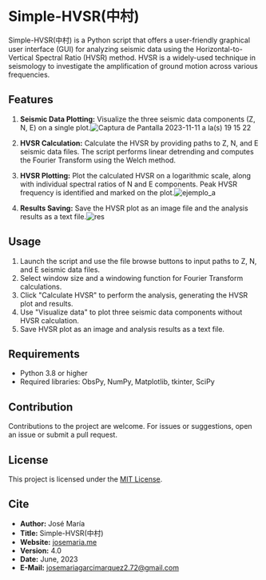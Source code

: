 # Simple-HVSR(中村)

Simple-HVSR(中村) is a Python script that offers a user-friendly graphical user interface (GUI) for analyzing seismic data using the Horizontal-to-Vertical Spectral Ratio (HVSR) method. HVSR is a widely-used technique in seismology to investigate the amplification of ground motion across various frequencies.

## Features

1. **Seismic Data Plotting:** Visualize the three seismic data components (Z, N, E) on a single plot.![Captura de Pantalla 2023-11-11 a la(s) 19 15 22](https://github.com/JoseMariaGarciaMarquez/HVSR-SG/assets/30852961/9c179d11-3db0-4192-b1ab-8e05e469d746)
2. **HVSR Calculation:** Calculate the HVSR by providing paths to Z, N, and E seismic data files. The script performs linear detrending and computes the Fourier Transform using the Welch method.
3. **HVSR Plotting:** Plot the calculated HVSR on a logarithmic scale, along with individual spectral ratios of N and E components. Peak HVSR frequency is identified and marked on the plot.![ejemplo_a](https://github.com/JoseMariaGarciaMarquez/HVSR-SG/assets/30852961/0e1358d6-192d-4eac-82ff-978d31d78f89)

4. **Results Saving:** Save the HVSR plot as an image file and the analysis results as a text file.![res](https://github.com/JoseMariaGarciaMarquez/HVSR-SG/assets/30852961/56861742-b751-455f-95df-854581e526fc)


## Usage

1. Launch the script and use the file browse buttons to input paths to Z, N, and E seismic data files.
2. Select window size and a windowing function for Fourier Transform calculations.
3. Click "Calculate HVSR" to perform the analysis, generating the HVSR plot and results.
4. Use "Visualize data" to plot three seismic data components without HVSR calculation.
5. Save HVSR plot as an image and analysis results as a text file.

## Requirements

- Python 3.8 or higher
- Required libraries: ObsPy, NumPy, Matplotlib, tkinter, SciPy

## Contribution

Contributions to the project are welcome. For issues or suggestions, open an issue or submit a pull request.

## License

This project is licensed under the [MIT License](link-to-license-file).

## Cite

- **Author:** José María
- **Title:** Simple-HVSR(中村)
- **Website:** [josemaria.me](https://www.josemaria.me)
- **Version:** 4.0
- **Date:** June, 2023
- **E-Mail:** josemariagarcimarquez2.72@gmail.com

